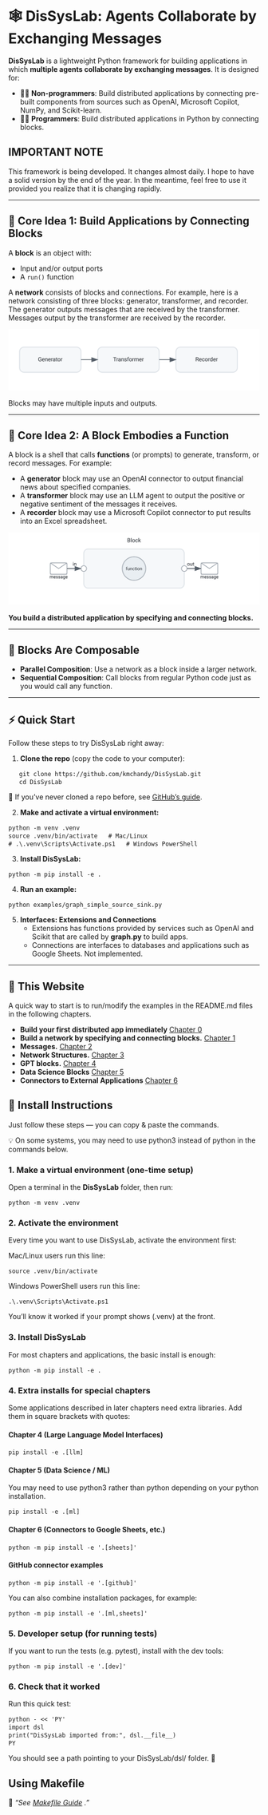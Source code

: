 # 🕸️ DisSysLab: Agents Collaborate by Exchanging Messages

**DisSysLab** is a lightweight Python framework for building applications in which **multiple agents collaborate by exchanging messages**. It is designed for:

- 🧑‍🎓 **Non-programmers**: Build distributed applications by connecting pre-built components from sources such as OpenAI, Microsoft Copilot, NumPy, and Scikit-learn.  
- 🧑‍💻 **Programmers**: Build distributed applications in Python by connecting blocks.

## IMPORTANT NOTE
This framework is being developed. It changes almost daily. I hope to have a solid version by the end of the year. In the meantime, feel free to use it provided you realize that it is changing rapidly.

---


## 🔧 Core Idea 1: Build Applications by Connecting Blocks

A **block** is an object with:

- Input and/or output ports  
- A `run()` function  

A **network** consists of blocks and connections. For example, here is a network consisting of three blocks: generator, transformer, and recorder. The generator outputs messages that are received by the transformer. Messages output by the transformer are received by the recorder.



![Example Network Diagram](docs/images/simple_network.svg)

Blocks may have multiple inputs and outputs.

---

## 🔧 Core Idea 2: A Block Embodies a Function

A block is a shell that calls **functions** (or prompts) to generate, transform, or record messages. For example:

- A **generator** block may use an OpenAI connector to output financial news about specified companies.  
- A **transformer** block may use an LLM agent to output the positive or negative sentiment of the messages it receives.  
- A **recorder** block may use a Microsoft Copilot connector to put results into an Excel spreadsheet.

 ![Block Embodies a Function](docs/images/block_embodies_function.svg)

**You build a distributed application by specifying and connecting blocks.**

---

## 🧩 Blocks Are Composable

- **Parallel Composition**: Use a network as a block inside a larger network.  
- **Sequential Composition**: Call blocks from regular Python code just as you would call any function.

---

## ⚡ Quick Start

Follow these steps to try DisSysLab right away:

1. **Clone the repo** (copy the code to your computer): 
```
   git clone https://github.com/kmchandy/DisSysLab.git
   cd DisSysLab
```
📖 If you’ve never cloned a repo before, see [GitHub’s guide](https://docs.github.com/en/repositories/creating-and-managing-repositories/cloning-a-repository).

2. **Make and activate a virtual environment:** 

```
python -m venv .venv
source .venv/bin/activate   # Mac/Linux
# .\.venv\Scripts\Activate.ps1   # Windows PowerShell
```

3. **Install DisSysLab:**
```
python -m pip install -e .
```

4. **Run an example:**

```
python examples/graph_simple_source_sink.py
```

5. **Interfaces: Extensions and Connections**
   - Extensions has functions provided by services such as OpenAI and Scikit that are called by **graph.py** to build apps.
   - Connections are interfaces to databases and applications such as Google Sheets. Not implemented.

---

## 🚦 This Website

A quick way to start is to run/modify the examples in the README.md files in the following chapters.

- **Build your first distributed app immediately** [Chapter 0](dsl/examples/ch00_drafts/README.md)
- **Build a network by specifying and connecting blocks.** [Chapter 1](dsl/examples/ch01_networks/README.md)
- **Messages.** [Chapter 2](dsl/examples/ch02_keys/README.md)
- **Network Structures.** [Chapter 3](dsl/examples/ch03_fanin_fanout/README.md)
- **GPT blocks.** [Chapter 4](dsl/examples/ch04_GPT/README.md)
- **Data Science Blocks** [Chapter 5](dsl/examples/ch05_ds/README.md)
- **Connectors to External Applications** [Chapter 6](dsl/examples/ch06_git/README.md)

## 🚀 Install Instructions

Just follow these steps — you can copy & paste the commands.

💡 On some systems, you may need to use python3 instead of python in the commands below.

### 1. Make a virtual environment (one-time setup)

Open a terminal in the **DisSysLab** folder, then run:

```
python -m venv .venv
```

### 2. Activate the environment

Every time you want to use DisSysLab, activate the environment first:

Mac/Linux users run this line:
```
source .venv/bin/activate
```
Windows PowerShell users run this line:
```
.\.venv\Scripts\Activate.ps1
```

You’ll know it worked if your prompt shows (.venv) at the front.

### 3. Install DisSysLab

For most chapters and applications, the basic install is enough:
```
python -m pip install -e .
```

### 4. Extra installs for special chapters

Some applications described in later chapters need extra libraries. Add them in square brackets with quotes:

#### Chapter 4 (Large Language Model Interfaces)
```
pip install -e .[llm]
```

#### Chapter 5 (Data Science / ML)
You may need to use python3 rather than python depending on your python installation.
```
pip install -e .[ml]
```


#### Chapter 6 (Connectors to Google Sheets, etc.)
```
python -m pip install -e '.[sheets]'
```
#### GitHub connector examples
```
python -m pip install -e '.[github]'
```
You can also combine installation packages, for example:
```
python -m pip install -e '.[ml,sheets]'
```
### 5. Developer setup (for running tests)

If you want to run the tests (e.g. pytest), install with the dev tools:
```
python -m pip install -e '.[dev]'
```
### 6. Check that it worked

Run this quick test:
```
python - << 'PY'
import dsl
print("DisSysLab imported from:", dsl.__file__)
PY
```
You should see a path pointing to your DisSysLab/dsl/ folder. 🎉

## Using Makefile
📖 *“See [Makefile Guide](README_Makefile.md) .”*